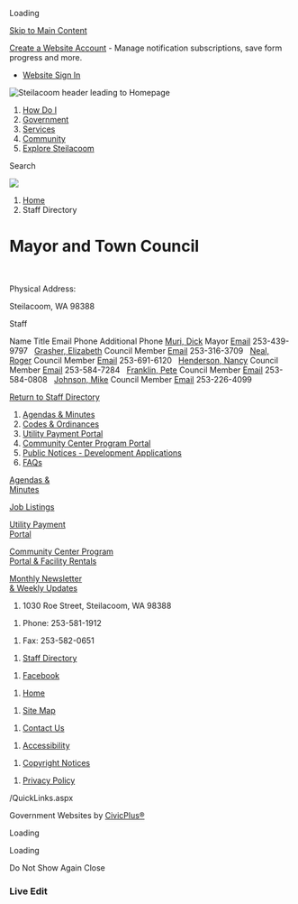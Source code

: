 Loading

[Skip to Main Content](https://townofsteilacoom.org/Directory.aspx?DID=4%2F)

[Create a Website Account](https://townofsteilacoom.org/MyAccount/ProfileCreate) - Manage notification subscriptions, save form progress and more.   

- [Website Sign In](https://townofsteilacoom.org/MyAccount)

![Steilacoom header leading to Homepage](https://townofsteilacoom.org/ImageRepository/Document?documentID=3092)

1. [How Do I](https://townofsteilacoom.org/172/How-Do-I)
2. [Government](https://townofsteilacoom.org/142/Government)
3. [Services](https://townofsteilacoom.org/203/Services)
4. [Community](https://townofsteilacoom.org/125/Community)
5. [Explore Steilacoom](https://townofsteilacoom.org/132/Explore-Steilacoom)

Search

![](https://townofsteilacoom.org/ImageRepository/Document?documentID=3095)

1. [Home](https://townofsteilacoom.org)
2. Staff Directory

# Mayor and Town Council

 

Physical Address:

Steilacoom, WA 98388

Staff

Name Title Email Phone Additional Phone [Muri, Dick](https://townofsteilacoom.org/directory.aspx?EID=28) Mayor [Email](mailto:dick.muri@ci.steilacoom.wa.us) 253-439-9797   [Grasher, Elizabeth](https://townofsteilacoom.org/directory.aspx?EID=30) Council Member [Email](mailto:elizabeth.grasher@ci.steilacoom.wa.us) 253-316-3709   [Neal, Roger](https://townofsteilacoom.org/directory.aspx?EID=81) Council Member [Email](mailto:roger.neal@ci.steilacoom.wa.us) 253-691-6120   [Henderson, Nancy](https://townofsteilacoom.org/directory.aspx?EID=32) Council Member [Email](mailto:nancy.henderson@ci.steilacoom.wa.us) 253-584-7284   [Franklin, Pete](https://townofsteilacoom.org/directory.aspx?EID=65) Council Member [Email](mailto:pete.franklin@ci.steilacoom.wa.us) 253-584-0808   [Johnson, Mike](https://townofsteilacoom.org/directory.aspx?EID=70) Council Member [Email](mailto:mike.johnson@ci.steilacoom.wa.us) 253-226-4099  

[Return to Staff Directory](https://townofsteilacoom.org/Directory.aspx)

1. [Agendas &amp; Minutes](https://townofsteilacoom.org/archive.aspx)
2. [Codes &amp; Ordinances](https://townofsteilacoom.org/274/Municipal-Code)
3. [Utility Payment Portal](https://www.invoicecloud.com/steilacoomwa)
4. [Community Center Program Portal](https://secure.rec1.com/WA/town-of-steilacoom-community-services/catalog/index/e64d89749616e23c719a622150a8a8b2?filter=c2VhcmNoPSZhZ2VHcm91cCU1QjUlNUQ9MQ%3D%3D)
5. [Public Notices - Development Applications](https://townofsteilacoom.org/297/Public-Notices---Development-Application)
6. [FAQs](https://townofsteilacoom.org/141/FAQs)

[Agendas &amp;  
Minutes](https://townofsteilacoom.org/archive.aspx)

[Job Listings](https://townofsteilacoom.org/234/Employment)

[Utility Payment  
Portal](https://www.invoicecloud.com/portal/%28S%28c45bpuzzttdnacvadkgq2x4l%29%29/2/Site2.aspx?G=62af5d25-8587-4c34-b8ee-dc5c7762cc7d)

[Community Center Program  
Portal &amp; Facility Rentals](https://secure.rec1.com/WA/town-of-steilacoom-community-services/catalog/index/e64d89749616e23c719a622150a8a8b2?filter=c2VhcmNoPSZhZ2VHcm91cCU1QjUlNUQ9MQ%3D%3D)

[Monthly Newsletter  
&amp; Weekly Updates](https://townofsteilacoom.org/Archive.aspx?AMID=40)

1. 1030 Roe Street, Steilacoom, WA 98388

<!--THE END-->

1. Phone: 253-581-1912

<!--THE END-->

1. Fax: 253-582-0651

<!--THE END-->

1. [Staff Directory](https://townofsteilacoom.org/Directory.aspx)

<!--THE END-->

1. [Facebook](https://townofsteilacoom.org/facebook)

<!--THE END-->

1. [Home](https://townofsteilacoom.org)

<!--THE END-->

1. [Site Map](https://townofsteilacoom.org/sitemap)

<!--THE END-->

1. [Contact Us](https://townofsteilacoom.org/directory)

<!--THE END-->

1. [Accessibility](https://townofsteilacoom.org/accessibility)

<!--THE END-->

1. [Copyright Notices](https://townofsteilacoom.org/site/copyright)

<!--THE END-->

1. [Privacy Policy](https://townofsteilacoom.org/privacy)

/QuickLinks.aspx

Government Websites by [CivicPlus®](https://connect.civicplus.com/referral)

Loading

Loading

Do Not Show Again Close

### Live Edit